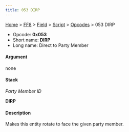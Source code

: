 ```yaml
---
title: 053 DIRP
---
```


[Home](../../../../Main%20Page.md) > [FF8](../../../../FF8.md) > [Field](../../../Field.md) > [Script](../../Script.md) > [Opcodes](../Opcodes.md) > 053 DIRP

-   Opcode: **0x053**
-   Short name: **DIRP**
-   Long name: Direct to Party Member

#### Argument

none

#### Stack

  
*Party Member ID*

**DIRP**

#### Description

Makes this entity rotate to face the given party member.
